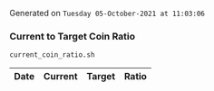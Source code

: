 Generated on `Tuesday 05-October-2021 at 11:03:06`

### Current to Target Coin Ratio
`current_coin_ratio.sh`

Date|Current|Target|Ratio
---|---|---|---
